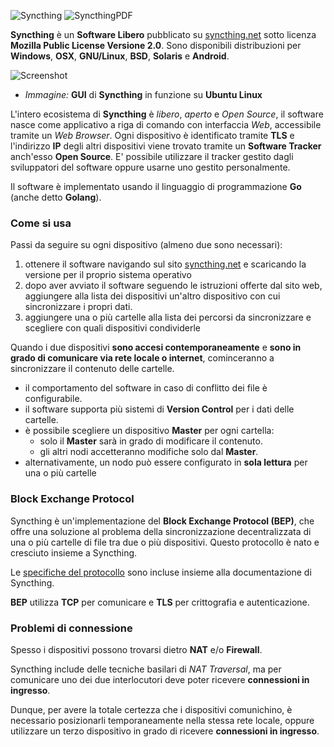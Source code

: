 ![Syncthing](https://syncthing.net/images/logo-horizontal.svg)
![SyncthingPDF](http://i.imgur.com/2xQnykS.png)

__Syncthing__ è un __Software Libero__ pubblicato su [syncthing.net](http://syncthing.net) sotto licenza __Mozilla Public License Versione 2.0__. Sono disponibili distribuzioni per __Windows__, __OSX__, __GNU/Linux__, __BSD__, __Solaris__ e __Android__.

![Screenshot](http://2.bp.blogspot.com/-l9nooLvGiq0/U49JiCnoTKI/AAAAAAAATEI/qZGrWb1SGKQ/s1600/syncthing.png)
- _Immagine:_ __GUI__ di __Syncthing__ in funzione su __Ubuntu Linux__

L'intero ecosistema di __Syncthing__ è _libero_, _aperto_ e _Open Source_, il software nasce come applicativo a riga di comando con interfaccia _Web_, accessibile tramite un _Web Browser_. Ogni dispositivo è identificato tramite __TLS__ e l'indirizzo __IP__ degli altri dispositivi viene trovato tramite un __Software Tracker__ anch'esso __Open Source__. E' possibile utilizzare il tracker gestito dagli sviluppatori del software oppure usarne uno gestito personalmente.

Il software è implementato usando il linguaggio di programmazione __Go__ (anche detto __Golang__).

### Come si usa

Passi da seguire su ogni dispositivo (almeno due sono necessari):

1. ottenere il software navigando sul sito [syncthing.net](http://syncthing.net) e scaricando la versione per il proprio sistema operativo
1. dopo aver avviato il software seguendo le istruzioni offerte dal sito web, aggiungere alla lista dei dispositivi un'altro dispositivo con cui sincronizzare i propri dati.
1. aggiungere una o più cartelle alla lista dei percorsi da sincronizzare e scegliere con quali dispositivi condividerle

Quando i due dispositivi __sono accesi contemporaneamente__ e __sono in grado di comunicare via rete locale o internet__, cominceranno a sincronizzare il contenuto delle cartelle.

- il comportamento del software in caso di conflitto dei file è configurabile.
- il software supporta più sistemi di __Version Control__ per i dati delle cartelle.
- è possibile scegliere un dispositivo __Master__ per ogni cartella:
    - solo il __Master__ sarà in grado di modificare il contenuto.
    - gli altri nodi accetteranno modifiche solo dal __Master__.
- alternativamente, un nodo può essere configurato in __sola lettura__ per una o più cartelle

### Block Exchange Protocol

Syncthing è un'implementazione del __Block Exchange Protocol (BEP)__, che offre una soluzione al problema della sincronizzazione decentralizzata di una o più cartelle di file tra due o più dispositivi. Questo protocollo è nato e cresciuto insieme a Syncthing.

Le [specifiche del protocollo](https://github.com/syncthing/specs/blob/master/BEPv1.md) sono incluse insieme alla documentazione di Syncthing.

__BEP__ utilizza __TCP__ per comunicare e __TLS__ per crittografia e autenticazione.

### Problemi di connessione

Spesso i dispositivi possono trovarsi dietro __NAT__ e/o __Firewall__.

Syncthing include delle tecniche basilari di _NAT Traversal_, ma per comunicare uno dei due interlocutori deve poter ricevere __connessioni in ingresso__.

Dunque, per avere la totale certezza che i dispositivi comunichino, è necessario posizionarli temporaneamente nella stessa rete locale, oppure utilizzare un terzo dispositivo in grado di ricevere __connessioni in ingresso__.
